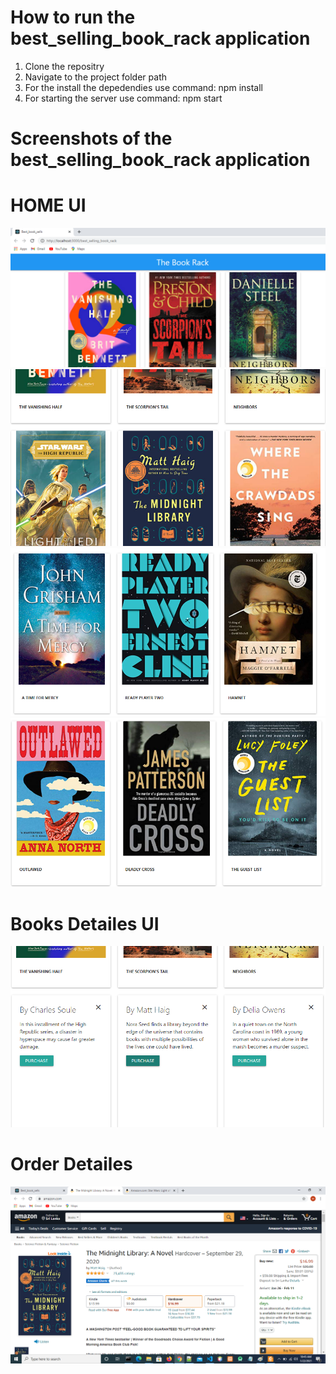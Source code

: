 # How to run the best_selling_book_rack application
1. Clone the repositry
2. Navigate to the project folder path
3. For the install the depedendies use command: npm install
4. For starting the server use command: npm start 

# Screenshots of the best_selling_book_rack application

# HOME UI
<div>
    <img src="public/img1.png">
</div>

<div>
    <img src="public/img2.png">
</div>

<div>
    <img src="public/img3.png">
</div>

<div>
    <img src="public/img4.png">
</div>

# Books Detailes UI
<div>
    <img src="public/purchase_img1.png">
</div>

# Order Detailes
<div>
    <img src="public/order_redirect_amzn_img1.png">
</div>
